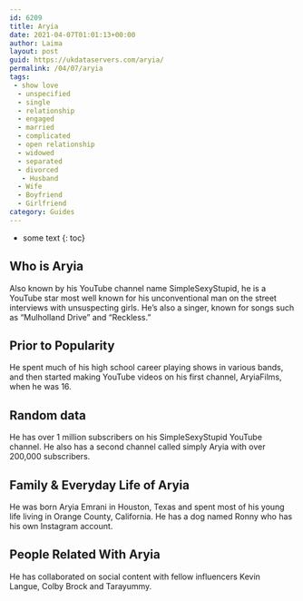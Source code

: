 ```yaml
---
id: 6209
title: Aryia
date: 2021-04-07T01:01:13+00:00
author: Laima
layout: post
guid: https://ukdataservers.com/aryia/
permalink: /04/07/aryia
tags:
 - show love
  - unspecified
  - single
  - relationship
  - engaged
  - married
  - complicated
  - open relationship
  - widowed
  - separated
  - divorced
   - Husband
  - Wife
  - Boyfriend
  - Girlfriend
category: Guides
---
```


* some text
{: toc}


## Who is Aryia
                  
                  
                  
Also known by his YouTube channel name SimpleSexyStupid, he is a YouTube star most well known for his unconventional man on the street interviews with unsuspecting girls. He&#8217;s also a singer, known for songs such as &#8220;Mulholland Drive&#8221; and &#8220;Reckless.&#8221; 
                  
              
            
              
            
                
                
                
## Prior to Popularity
                  
                  
                  
He spent much of his high school career playing shows in various bands, and then started making YouTube videos on his first channel, AryiaFilms, when he was 16. 
                  
              
            
              
            
                
                
                
## Random data
                  
                  
                  
He has over 1 million subscribers on his SimpleSexyStupid YouTube channel. He also has a second channel called simply Aryia with over 200,000 subscribers. 
                  
              
            
              
            
                
                
                
## Family & Everyday Life of Aryia
                  
                  
                  
He was born Aryia Emrani in Houston, Texas and spent most of his young life living in Orange County, California. He has a dog named Ronny who has his own Instagram account. 
                  
              
            
              
            
                
                
                
## People Related With Aryia
                  
                  
                  
He has collaborated on social content with fellow influencers Kevin Langue, Colby Brock and Tarayummy. 
                  
              
            
              
            
                
              
            
              
              
            
            
              
            
          
          
          